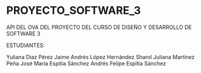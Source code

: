 # PROYECTO_SOFTWARE_3
API DEL OVA DEL PROYECTO DEL CURSO DE DISEÑO Y DESARROLLO DE SOFTWARE 3

ESTUDIANTES: 

Yuliana Diaz Pérez
Jaime Andrés López Hernández
Sharol Juliana Martínez Peña
José María Espitia Sánchez
Andrés Felipe Espitia Sánchez
